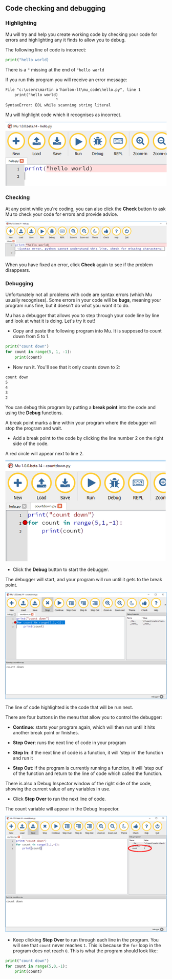 ## Code checking and debugging

### Highlighting

Mu will try and help you create working code by checking your code for errors and highlighting any it finds to allow you to debug.

The following line of code is incorrect:

```python
print("hello world)
```

There is a `"` missing at the end of `"hello world`

If you run this program you will receive an error message:

```
File "c:\users\martin o'hanlon-lt\mu_code\hello.py", line 1
    print("hello world)
                      ^
SyntaxError: EOL while scanning string literal
```

Mu will highlight code which it recognises as incorrect.

![mu highlights error](images/mu_error.PNG)

### Checking

At any point while you're coding, you can also click the **Check** button to ask Mu to check your code for errors and provide advice.

![mu code check](images/mu_check.PNG)

When you have fixed an error, click **Check** again to see if the problem disappears.

### Debugging

Unfortunately not all problems with code are syntax errors (which Mu usually recognises). Some errors in your code will be **bugs**, meaning your program runs fine, but it doesn't do what you want it to do.

Mu has a debugger that allows you to step through your code line by line and look at what it is doing. Let's try it out!

- Copy and paste the following program into Mu. It is supposed to count down from 5 to 1.

```python
print("count down")
for count in range(5, 1, -1):
    print(count)
```

- Now run it. You'll see that it only counts down to 2:

```
count down
5
4
3
2
```

You can debug this program by putting a **break point** into the code and using the **Debug** functions.

A break point marks a line within your program where the debugger will stop the program and wait.

+ Add a break point to the code by clicking the line number 2 on the right side of the code.

A red circle will appear next to line 2.

![mu breakpoint](images/mu_breakpoint.PNG)

+ Click the **Debug** button to start the debugger.

The debugger will start, and your program will run until it gets to the break point.

![mu debugger](images/mu_debugger.PNG)

The line of code highlighted is the code that will be run next.

There are four buttons in the menu that allow you to control the debugger:

+ **Continue**: starts your program again, which will then run until it hits another break point or finishes.

+ **Step Over**: runs the next line of code in your program

+ **Step In**: if the next line of code is a function, it will 'step in' the function and run it

+ **Step Out**: if the program is currently running a function, it will 'step out' of the function and return to the line of code which called the function.

There is also a Debug Inspector window of the right side of the code, showing the current value of any variables in use.

+ Click **Step Over** to run the next line of code.

The count variable will appear in the Debug Inspector.

![mu debug inspector](images/mu_debugger2.png)

+ Keep clicking **Step Over** to run through each line in the program. You will see that `count` never reaches `1`. This is because the `for` loop in the program does not reach `0`. This is what the program should look like:

```python
print("count down")
for count in range(5,0,-1):
    print(count)
```


